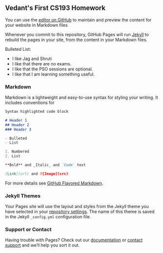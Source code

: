 ## Vedant's First CS193 Homework

You can use the [editor on GitHub](https://github.com/kalutes/CS193_Fall18_Lab1/edit/master/index.md) to maintain and preview the content for your website in Markdown files

Whenever you commit to this repository, GitHub Pages will run [Jekyll](https://jekyllrb.com/) to rebuild the pages in your site, from the content in your Markdown files.

Bulleted List:
- I like Jag and Shruti
- I like that there are no exams.
- I like that the PSO sessions are optional.
- I like that I am learning something useful.


### Markdown

Markdown is a lightweight and easy-to-use syntax for styling your writing. It includes conventions for

```markdown
Syntax highlighted code block

# Header 1
## Header 2
### Header 3

- Bulleted
- List

1. Numbered
2. List

**Bold** and _Italic_ and `Code` text

[Link](url) and ![Image](src)
```

For more details see [GitHub Flavored Markdown](https://guides.github.com/features/mastering-markdown/).

### Jekyll Themes

Your Pages site will use the layout and styles from the Jekyll theme you have selected in your [repository settings](https://github.com/kalutes/CS193_Fall18_Lab1/settings). The name of this theme is saved in the Jekyll `_config.yml` configuration file.

### Support or Contact

Having trouble with Pages? Check out our [documentation](https://help.github.com/categories/github-pages-basics/) or [contact support](https://github.com/contact) and we’ll help you sort it out.
